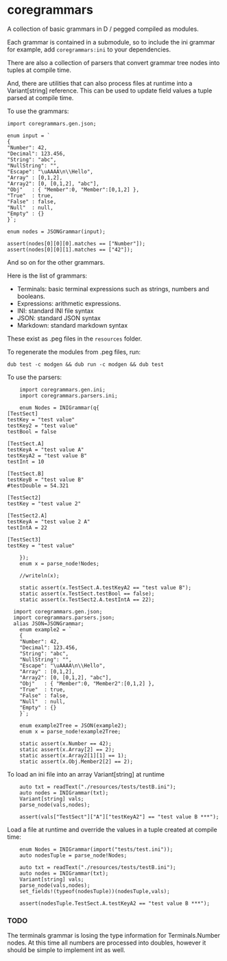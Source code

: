 # coregrammars
A collection of basic grammars in D / pegged compiled as modules.

Each grammar is contained in a submodule, so to include the ini grammar
for example, add `coregrammars:ini` to your dependencies.

There are also a collection of parsers that convert grammar tree 
nodes into tuples at compile time. 

And, there are utilities that can also process files at runtime into a 
Variant[string] reference.
This can be used to update field values a tuple parsed at compile time.

To use the grammars:
```
import coregrammars.gen.json;

enum input = `
{
"Number": 42,
"Decimal": 123.456,
"String": "abc",
"NullString": "",
"Escape": "\uAAAA\n\\Hello",
"Array" : [0,1,2],
"Array2": [0, [0,1,2], "abc"],
"Obj"   : { "Member":0, "Member":[0,1,2] },
"True"  : true,
"False" : false,
"Null"  : null,
"Empty" : {}
}`;

enum nodes = JSONGrammar(input);

assert(nodes[0][0][0].matches == ["Number"]);
assert(nodes[0][0][1].matches == ["42"]);

```
And so on for the other grammars.

Here is the list of grammars:
 - Terminals: basic terminal expressions such as strings, numbers and booleans.
 - Expressions: arithmetic expressions.
 - INI: standard INI file syntax
 - JSON: standard JSON syntax
 - Markdown: standard markdown syntax

These exist as .peg files in the `resources` folder.

To regenerate the modules from .peg files, run:
```
dub test -c modgen && dub run -c modgen && dub test
```

To use the parsers:
```
    import coregrammars.gen.ini;
    import coregrammars.parsers.ini;

	enum Nodes = INIGrammar(q{
[TestSect]
testKey = "test value"
testKey2 = "test value"
testBool = false

[TestSect.A]
testKeyA = "test value A"
testKeyA2 = "test value B"
testInt = 10

[TestSect.B]
testKeyB = "test value B"
#testDouble = 54.321

[TestSect2]
testKey = "test value 2"

[TestSect2.A]
testKeyA = "test value 2 A"
testIntA = 22

[TestSect3]
testKey = "test value"

    });
	enum x = parse_node!Nodes;
	
	//writeln(x);
	
	static assert(x.TestSect.A.testKeyA2 == "test value B");
	static assert(x.TestSect.testBool == false);
	static assert(x.TestSect2.A.testIntA == 22);
```

```
  import coregrammars.gen.json;
  import coregrammars.parsers.json;
  alias JSON=JSONGrammar;
    enum example2 = `
    {
    "Number": 42,
    "Decimal": 123.456,
    "String": "abc",
    "NullString": "",
    "Escape": "\uAAAA\n\\Hello",
    "Array" : [0,1,2],
    "Array2": [0, [0,1,2], "abc"],
    "Obj"   : { "Member":0, "Member2":[0,1,2] },
    "True"  : true,
    "False" : false,
    "Null"  : null,
    "Empty" : {}
    }`;

    enum example2Tree = JSON(example2);
    enum x = parse_node!example2Tree;

    static assert(x.Number == 42);
    static assert(x.Array[2] == 2);
    static assert(x.Array2[1][1] == 1);
    static assert(x.Obj.Member2[2] == 2);
```

To load an ini file into an array Variant[string] at runtime

```
	auto txt = readText("./resources/tests/testB.ini");
	auto nodes = INIGrammar(txt);
	Variant[string] vals;
	parse_node(vals,nodes);

	assert(vals["TestSect"]["A"]["testKeyA2"] == "test value B ***");
```

Load a file at runtime and override the values in a tuple created at
compile time:

```
    enum Nodes = INIGrammar(import("tests/test.ini"));
	auto nodesTuple = parse_node!Nodes;

	auto txt = readText("./resources/tests/testB.ini");
	auto nodes = INIGrammar(txt);
	Variant[string] vals;
	parse_node(vals,nodes);
	set_fields!(typeof(nodesTuple))(nodesTuple,vals);

	assert(nodesTuple.TestSect.A.testKeyA2 == "test value B ***");
```

### TODO

The terminals grammar is losing the type 
information for Terminals.Number nodes.
At this time all numbers are processed into
doubles, however it should be simple to 
implement int as well.
